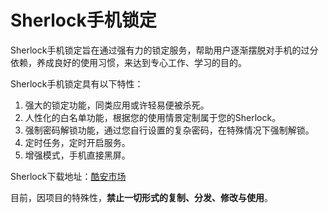 # Sherlock手机锁定
Sherlock手机锁定旨在通过强有力的锁定服务，帮助用户逐渐摆脱对手机的过分依赖，养成良好的使用习惯，来达到专心工作、学习的目的。

Sherlock手机锁定具有以下特性：
1. 强大的锁定功能，同类应用或许轻易便被杀死。
2. 人性化的白名单功能，根据您的使用情景定制属于您的Sherlock。
3. 强制密码解锁功能，通过您自行设置的复杂密码，在特殊情况下强制解锁。
4. 定时任务，定时开启服务。
5. 增强模式，手机直接黑屏。

Sherlock下载地址：[酷安市场](https://www.coolapk.com/apk/com.wocao.sherlock)

目前，因项目的特殊性，**禁止一切形式的复制、分发、修改与使用**。
